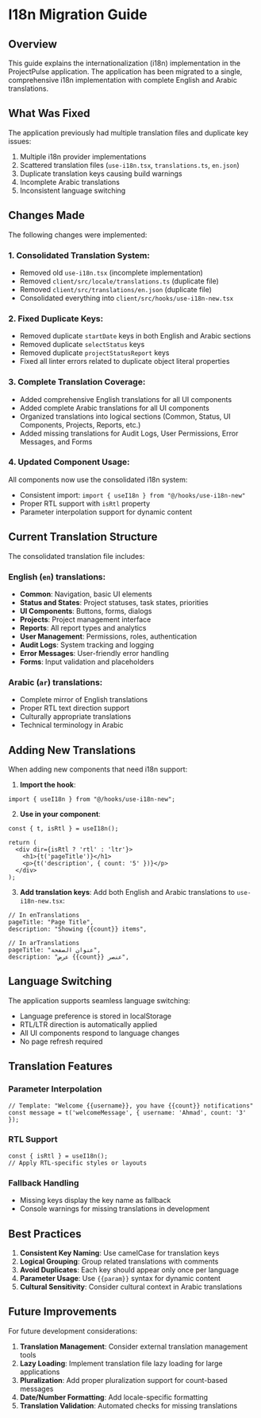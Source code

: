# I18n Migration Guide

## Overview

This guide explains the internationalization (i18n) implementation in the ProjectPulse application. The application has been migrated to a single, comprehensive i18n implementation with complete English and Arabic translations.

## What Was Fixed

The application previously had multiple translation files and duplicate key issues:
1. Multiple i18n provider implementations
2. Scattered translation files (`use-i18n.tsx`, `translations.ts`, `en.json`)
3. Duplicate translation keys causing build warnings
4. Incomplete Arabic translations
5. Inconsistent language switching

## Changes Made

The following changes were implemented:

### 1. **Consolidated Translation System**: 
- Removed old `use-i18n.tsx` (incomplete implementation)
- Removed `client/src/locale/translations.ts` (duplicate file)
- Removed `client/src/translations/en.json` (duplicate file)
- Consolidated everything into `client/src/hooks/use-i18n-new.tsx`

### 2. **Fixed Duplicate Keys**:
- Removed duplicate `startDate` keys in both English and Arabic sections
- Removed duplicate `selectStatus` keys
- Removed duplicate `projectStatusReport` keys
- Fixed all linter errors related to duplicate object literal properties

### 3. **Complete Translation Coverage**:
- Added comprehensive English translations for all UI components
- Added complete Arabic translations for all UI components
- Organized translations into logical sections (Common, Status, UI Components, Projects, Reports, etc.)
- Added missing translations for Audit Logs, User Permissions, Error Messages, and Forms

### 4. **Updated Component Usage**: 
All components now use the consolidated i18n system:
   - Consistent import: `import { useI18n } from "@/hooks/use-i18n-new"`
   - Proper RTL support with `isRtl` property
   - Parameter interpolation support for dynamic content

## Current Translation Structure

The consolidated translation file includes:

### English (`en`) translations:
- **Common**: Navigation, basic UI elements
- **Status and States**: Project statuses, task states, priorities
- **UI Components**: Buttons, forms, dialogs
- **Projects**: Project management interface
- **Reports**: All report types and analytics
- **User Management**: Permissions, roles, authentication
- **Audit Logs**: System tracking and logging
- **Error Messages**: User-friendly error handling
- **Forms**: Input validation and placeholders

### Arabic (`ar`) translations:
- Complete mirror of English translations
- Proper RTL text direction support
- Culturally appropriate translations
- Technical terminology in Arabic

## Adding New Translations

When adding new components that need i18n support:

1. **Import the hook**:
```tsx
import { useI18n } from "@/hooks/use-i18n-new";
```

2. **Use in your component**:
```tsx
const { t, isRtl } = useI18n();

return (
  <div dir={isRtl ? 'rtl' : 'ltr'}>
    <h1>{t('pageTitle')}</h1>
    <p>{t('description', { count: '5' })}</p>
  </div>
);
```

3. **Add translation keys**: Add both English and Arabic translations to `use-i18n-new.tsx`:
```tsx
// In enTranslations
pageTitle: "Page Title",
description: "Showing {{count}} items",

// In arTranslations  
pageTitle: "عنوان الصفحة",
description: "عرض {{count}} عنصر",
```

## Language Switching

The application supports seamless language switching:
- Language preference is stored in localStorage
- RTL/LTR direction is automatically applied
- All UI components respond to language changes
- No page refresh required

## Translation Features

### Parameter Interpolation
```tsx
// Template: "Welcome {{username}}, you have {{count}} notifications"
const message = t('welcomeMessage', { username: 'Ahmad', count: '3' });
```

### RTL Support
```tsx
const { isRtl } = useI18n();
// Apply RTL-specific styles or layouts
```

### Fallback Handling
- Missing keys display the key name as fallback
- Console warnings for missing translations in development

## Best Practices

1. **Consistent Key Naming**: Use camelCase for translation keys
2. **Logical Grouping**: Group related translations with comments
3. **Avoid Duplicates**: Each key should appear only once per language
4. **Parameter Usage**: Use `{{param}}` syntax for dynamic content
5. **Cultural Sensitivity**: Consider cultural context in Arabic translations

## Future Improvements

For future development considerations:

1. **Translation Management**: Consider external translation management tools
2. **Lazy Loading**: Implement translation file lazy loading for large applications
3. **Pluralization**: Add proper pluralization support for count-based messages
4. **Date/Number Formatting**: Add locale-specific formatting
5. **Translation Validation**: Automated checks for missing translations 